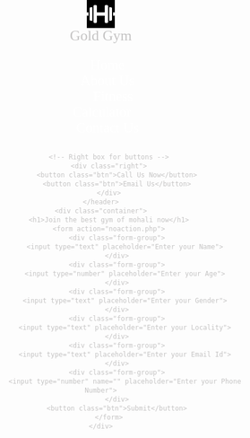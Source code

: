 
<html lang="en">

<head>
    <meta charset="UTF-8">
    <meta name="viewport" content="width=device-width, initial-scale=1.0">
    <meta http-equiv="X-UA-Compatible" content="ie=edge">
    <title>Gold Gym</title>
    <link  rel="icon" type="image/x-icon" href="icons8-gym-50.png" style="width: auto;">
</head>
<link href="https://fonts.googleapis.com/css?family=Baloo+Bhai&display=swap" rel="stylesheet">
<link rel="stylesheet" href="css/style.css">
<style>
    /* CSS Reset */
    *{
        box-sizing: border-box;
        user-select: none;
    }
    body {
        font-family: 'Baloo Bhai', cursive;
        color: rgb(197, 196, 196);
        margin: 0px;
        padding: 0px;
        background: url('danielle-cerullo-CQfNt66ttZM-unsplash.jpg');
    }

    .left {
        display: inline-block;
        position: absolute;
        left: 60px;
        top: 20px;
    }

    .left img {
        width: 136px;
        filter: invert(100%);
    }

    .left div {
        line-height: 19px;
        font-size: 26px;
        text-align: center;
    }

    .mid {
        display: block;
        width: 40%;
        margin: 29px auto;
    }

    .right {
        position: absolute;
        right: 34px;
        top: 43px;
        display: inline-block;

    }

  
    .navbar li {
     display: inline-block;
     /* display: flex; */
        font-size: 25px;
    }
    
    .navbar li a {
        color: white;
        text-decoration: none;
        /* border: 2px solid white; */
        /* padding: 34px 23px; */
        margin: 20px;

    }

    .navbar li a:hover {
        text-decoration: none;
        color: grey;

    }

    .btn {
        font-family: 'Baloo Bhai', cursive;
        margin: 0px 9px;
        background-color: black;
        color: white;
        padding: 4px 14px;
        border: 2px solid grey;
        border-radius: 10px;
        font-size: 20px;
        cursor: pointer;
    }

    .btn:hover {
        background-color: rgb(31, 30, 30);
    }

    .container {
        border: 2px solid white;
        margin: 106px 80px;
        padding: 75px;
        width: 33%;
        border-radius: 28px;
    }

    .form-group input {
        font-family: 'Baloo Bhai', cursive;
        text-align: center;
        display: block;
        width: 508px;
        padding: 1px;
        border: 2px solid black;
        margin: 11px auto;
        font-size: 25px;
        border-radius: 8px;
    }

    .container h1 {
        text-align: center;
    }

    .container button {
        display: block;
        width: 74%;
        margin: 20px auto;
    }
</style>

<body>
    <header class="header">
        <!-- Left box for logo -->
        <div class="left">
            <img src="icons8-gym-50.png" alt="abc" style="width: auto;">
            <div>Gold Gym</div>
        </div>
        <!-- Mid box for navbar -->
        <div class="mid">
            <ul class="navbar">
                <li><a href="#">Home</a></li>
                <li><a href="#">About Us</a></li>
                <li><a href="#">Fitness Calculator</a></li>
                <li><a href="#">Contact Us</a></li>
            </ul>
        </div>

        <!-- Right box for buttons -->
        <div class="right">
            <button class="btn">Call Us Now</button>
            <button class="btn">Email Us</button>
        </div>
    </header>
    <div class="container">
        <h1>Join the best gym of mohali now</h1>
        <form action="noaction.php">
            <div class="form-group">
                <input type="text" placeholder="Enter your Name">
            </div>
            <div class="form-group">
                <input type="number" placeholder="Enter your Age">
            </div>
            <div class="form-group">
                <input type="text" placeholder="Enter your Gender">
            </div>
            <div class="form-group">
                <input type="text" placeholder="Enter your Locality">
            </div>
            <div class="form-group">
                <input type="text" placeholder="Enter your Email Id">
            </div>
            <div class="form-group">
                <input type="number" name="" placeholder="Enter your Phone Number">
            </div>
            <button class="btn">Submit</button>
        </form>
    </div>
</body>

</html>
